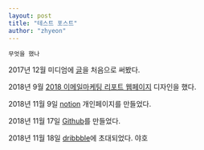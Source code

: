 ```yaml
---
layout: post
title: "테스트 포스트"
author: "zhyeon"
---
```


`무엇을 했나`

2017년 12월 미디엄에 [글](https://medium.com/@jihyeonkwon/%EB%94%94%EC%9E%90%EC%9D%B4%EB%84%88%EB%A6%AC%EB%8D%94-%ED%8C%80%EB%A6%AC%EB%8D%94-e1e463edada5)을 처음으로 써봤다.

2018년 9월 [2018 이메일마케팅 리포트 웹페이지](https://report.stibee.com/2018/) 디자인을 했다.

2018년 11월 9일 [notion](https://www.notion.so/jihyeonkwon/bb728321fee6499c8aabc6ccd6ca721c) 개인페이지를 만들었다. 

2018년 11월 17일 [Github](https://zhyeon.github.io)를 만들었다. 

2018년 11월 18일 [dribbble](https://dribbble.com/zhyeon)에 초대되었다. 야호

